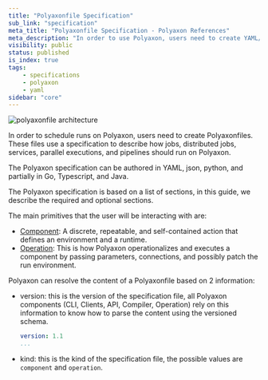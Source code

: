 ```yaml
---
title: "Polyaxonfile Specification"
sub_link: "specification"
meta_title: "Polyaxonfile Specification - Polyaxon References"
meta_description: "In order to use Polyaxon, users need to create YAML/Json Polyaxonfiles. These files use a specification to describe how experiments, experiment groups, jobs, plugins should run on Polyaxon."
visibility: public
status: published
is_index: true
tags:
    - specifications
    - polyaxon
    - yaml
sidebar: "core"
---
```


![polyaxonfile architecture](../../../../content/images/references/specification/polyaxonfile.png)

In order to schedule runs on Polyaxon, users need to create Polyaxonfiles. 
These files use a specification to describe how jobs, distributed jobs, services, parallel executions, and pipelines should run on Polyaxon.

The Polyaxon specification can be authored in YAML, json, python, and partially in Go, Typescript, and Java.

The Polyaxon specification is based on a list of sections, in this guide, we describe the required and optional sections.

The main primitives that the user will be interacting with are: 

 * [Component](/docs/core/specification/component/): A discrete, repeatable, and self-contained action that defines an environment and a runtime.
 * [Operation](/docs/core/specification/operation/): This is how Polyaxon operationalizes and executes a component by passing parameters, connections, and possibly patch the run environment.

Polyaxon can resolve the content of a Polyaxonfile based on 2 information:

 * version: this is the version of the specification file, all Polyaxon components (CLI, Clients, API, Compiler, Operation) rely on this information to know how to parse the content using the versioned schema.
    ```yaml
    version: 1.1
    ...
    ```
 * kind: this is the kind of the specification file, the possible values are `component` and `operation`.  
